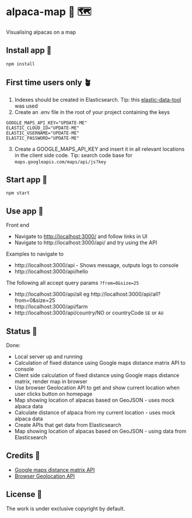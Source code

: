 # alpaca-map 🦙 🗺

Visualising alpacas on a map

## Install app 🐣

```
npm install
```

## First time users only 🪴

1. Indexes should be created in Elasticsearch. Tip: this [elastic-data-tool](https://github.com/purplebugs/elastic-data-tool)
   was used
2. Create an .env file in the root of your project containing the keys

```
GOOGLE_MAPS_API_KEY="UPDATE-ME"
ELASTIC_CLOUD_ID="UPDATE-ME"
ELASTIC_USERNAME="UPDATE-ME"
ELASTIC_PASSWORD="UPDATE-ME"
```

3. Create a GOOGLE_MAPS_API_KEY and insert it in all relevant locations in the client side code. Tip: search code base for `maps.googleapis.com/maps/api/js?key`

## Start app 🚀

```
npm start
```

## Use app 🎷

Front end

- Navigate to [http://localhost:3000/](http://localhost:3000/) and follow links in UI
- Navigate to http://localhost:3000/api/ and try using the API

Examples to navigate to

- http://localhost:3000/api - Shows message, outputs logs to console
- http://localhost:3000/api/hello

The following all accept query params `?from=0&size=25`

- http://localhost:3000/api/all eg http://localhost:3000/api/all?from=0&size=25
- http://localhost:3000/api/farm
- http://localhost:3000/api/country/NO or countryCode `SE` or `AU`

## Status 🚜

Done:

- Local server up and running
- Calculation of fixed distance using Google maps distance matrix API to console
- Client side calculation of fixed distance using Google maps distance matrix, render map in browser
- Use browser Geolocation API to get and show current location when user clicks button on homepage
- Map showing location of alpacas based on GeoJSON - uses mock alpaca data
- Calculate distance of alpaca from my current location - uses mock alpaca data
- Create APIs that get data from Elasticsearch
- Map showing location of alpacas based on GeoJSON - using data from Elasticsearch

## Credits 👏

- [Google maps distance matrix API](https://developers.google.com/maps/documentation/distance-matrix?hl=en_GB)
- [Browser Geolocation API](https://developer.mozilla.org/en-US/docs/Web/API/Geolocation_API)

## License 📝

The work is under exclusive copyright by default.
